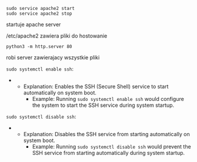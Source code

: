 ```
sudo service apache2 start
sudo service apache2 stop
```
startuje apache server

/etc/apache2 
zawiera pliki do hostowanie

```
python3 -m http.server 80
```
robi server zawierajacy wszystkie pliki

`sudo systemctl enable ssh`:

- - Explanation: Enables the SSH (Secure Shell) service to start automatically on system boot.
    - Example: Running `sudo systemctl enable ssh` would configure the system to start the SSH service during system startup.

`sudo systemctl disable ssh`:

- - Explanation: Disables the SSH service from starting automatically on system boot.
    - Example: Running `sudo systemctl disable ssh` would prevent the SSH service from starting automatically during system startup.

